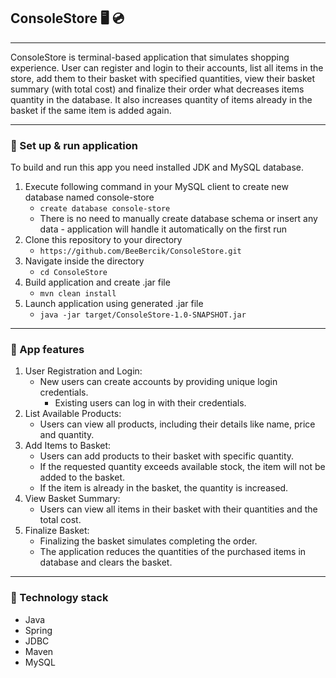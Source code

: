 ## ConsoleStore 🖥️ 💿

---

ConsoleStore is terminal-based application that simulates shopping experience. User can register and login to their accounts, list all items in the store, add them to their basket with specified quantities, view their basket summary (with total cost) and finalize their order what decreases items quantity in the database. It also increases quantity of items already in the basket if the same item is added again.

---

### 🔨 Set up & run application

To build and run this app you need installed JDK and MySQL database.
1. Execute following command in your MySQL client to create new database named console-store
    - `create database console-store`
    - There is no need to manually create database schema or insert any data - application will handle it automatically on the first run
2. Clone this repository to your directory
    - `https://github.com/BeeBercik/ConsoleStore.git`
3. Navigate inside the directory
    - `cd ConsoleStore`
4. Build application and create .jar file
    - `mvn clean install`
5. Launch application using generated .jar file
    - `java -jar target/ConsoleStore-1.0-SNAPSHOT.jar`

---

### 🚀	 App features

1. User Registration and Login:
   - New users can create accounts by providing unique login credentials.
     - Existing users can log in with their credentials.
2. List Available Products:
   - Users can view all products, including their details like name, price and quantity. 
3. Add Items to Basket:
   - Users can add products to their basket with specific quantity.
   - If the requested quantity exceeds available stock, the item will not be added to the basket. 
   - If the item is already in the basket, the quantity is increased.
4. View Basket Summary:
   - Users can view all items in their basket with their quantities and the total cost. 
5. Finalize Basket:
   - Finalizing the basket simulates completing the order.
   - The application reduces the quantities of the purchased items in database and clears the basket.

---

### 📖 Technology stack
- Java
- Spring
- JDBC
- Maven
- MySQL